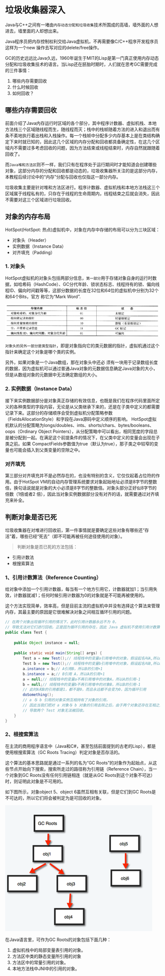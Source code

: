 # 垃圾收集器深入

Java与C++之间有一堵由`内存动态分配和垃圾收集`技术所围成的高墙，墙外面的人想进去，墙里面的人却想出来。

Java程序员把内存控制权利交给Java虚拟机，不再需要像C/C++程序开发程序员这样为一个new 操作去写对应的delete/free操作。

GC的历史远远比Java久远，1960年诞生于MIT的Lisp是第一门真正使用内存动态分配和垃圾收集技术的语言。当Lisp还在胚胎时期时，人们就在思考GC需要完成的三件事情：

1. 哪些内存需要回收
2. 什么时候回收
3. 如何回收？

## 哪些内存需要回收

前面介绍了Java内存运行时区域的各个部分，其中程序计数器、虚拟机栈、本地方法栈三个区域随线程而生，随线程而灭；栈中的栈帧随着方法的进入和退出而有条不紊地执行着出栈和入栈操作。每一个栈帧中分配多少内存基本上是在类结构确定下来时就已知的，因此这几个区域的内存分配和回收都具备确定性，在这几个区域内不需要过多考虑回收的问题，因为方法结束或线程结束时，内存自然就跟随着回收了。

而`Java堆和方法区`则不一样，我们只有在程序处于运行期间时才能知道会创建哪些对象，这部分内存的分配和回收都是动态的，垃圾收集器所关注的是这部分内存，本教程后续讨论中的“内存”分配与回收也仅指这一部分内存。  

垃圾收集主要是针对堆和方法区进行。程序计数器、虚拟机栈和本地方法栈这三个区域属于线程私有的，只存在于线程的生命周期内，线程结束之后就会消失，因此不需要对这三个区域进行垃圾回收。

## 对象的内存布局

HotSpot(HotSpot: 热点)虚拟机中，对象在内存中存储的布局可以分为三块区域：

- 对象头（Header）
- 实例数据（Instance Data）
- 对齐填充（Padding）

### 1. 对象头

HotSpot虚拟机的对象头包括两部分信息，`第一部分`用于存储对象自身的运行时数据，如哈希码（HashCode）、GC分代年龄、锁状态标志、线程持有的锁、偏向线程ID、偏向时间戳等等，这部分数据的长度在32位和64位的虚拟机中分别为32个和64个Bits，官方 称它为“Mark Word”.

![](对象头.png)

`对象头的另外一部分是类型指针`，即是对象指向它的类元数据的指针，虚拟机通过这个指针来确定这个对象是哪个类的实例。

另外，如果对象是一个Java数组，那在对象头中还必 须有一块用于记录数组长度的数据，因为虚拟机可以通过普通Java对象的元数据信息确定Java对象的大小，但是从数组对象的元数据中无法确定数组的大小。

### 2. 实例数据（Instance Data）

接下来实例数据部分是对象真正存储的有效信息，也既是我们在程序代码里面所定义的各种类型的字段内容，无论是从父类继承下来的，还是在子类中定义的都需要记录下来。这部分的存储顺序会受到虚拟机分配策略参数（FieldsAllocationStyle）和字段在Java源码中定义顺序的影响。 HotSpot虚拟机默认的分配策略为longs/doubles、ints、shorts/chars、bytes/booleans、 oops（Ordinary Object Pointers），从分配策略中可以看出，相同宽度的字段总是被分配到一起。在满足这个前提条件的情况下，在父类中定义的变量会出现在子类之前。如果 CompactFields参数值为true（默认为true），那子类之中较窄的变量也可能会插入到父类变量的空隙之中。

### 对齐填充

第三部分对齐填充并不是必然存在的，也没有特别的含义，它仅仅起着占位符的作用。由于HotSpot VM的自动内存管理系统要求对象起始地址必须是8字节的整数倍，换句话说就是对象的大小必须是8字节的整数倍。对象头部分正好似8字节的倍数（1倍或者2 倍），因此当对象实例数据部分没有对齐的话，就需要通过对齐填充来补全。 

## 判断对象是否已死

垃圾收集器在对堆进行回收前，第一件事情就是要确定这些对象有哪些还“存活”着，哪些已经“死去”（即不可能再被任何途径使用的对象）。

>判断对象是否已死的方法包括：

- 引用计数法
- 根搜索算法

### 1、引用计数算法（Reference Counting）

给对象中添加一个引用计数器，每当有一个地方引用它，计数器就加1；当引用失效，计数器就减1；任何时候引用计数器为0的对象就是不可能再被使用的。

这个方法实现简单，效率高，但是目前主流的虚拟机中并没有选择这个算法来管理内存，其最主要的原因是它很难解决对象之间相互循环引用的问题。

```java
// 在两个对象出现循环引用的情况下，此时引用计数器永远不为 0，
// 导致无法对它们进行回收。正是因为循环引用的存在，因此 Java 虚拟机不使用引用计数算法。
public class Test {

    public Object instance = null;

    public static void main(String[] args) {
        Test a = new Test();// 线程栈中的变量a引用堆中的对象，假设起名叫A,所以A的引用+1
        Test b = new Test();// 线程栈中的变量b引用堆中的对象，假设起名叫B,所以B的引用+1
        a.instance = b;// A引用B，所以B的引用+1
        b.instance = a;// B引用 A，所以A的引用+1
        a = null;// 线程栈中的变量a不再引用堆中的对象A，所以A的引用-1
        b = null;// 线程栈中的变量b不再引用堆中的对象B，所以B的引用-1
        // 此时A和B的引用都是1，都不是0，而且永远都不会变为0，因为循环引用
        doSomething();
        // a 与 b 引用的对象实例互相持有了对象的引用，
        // 因此当我们把对 a 对象与 b 对象的引用去除之后，由于两个对象还存在互相之间的引用，
        // 导致两个 Test 对象无法被回收。
    }
}
```

### 2、根搜索算法

在主流的商用程序语言中（Java和C#，甚至包括前面提到的古老的Lisp），都是使用根搜索算法（GC Roots Tracing）判定对象是否存活的。

这个算法的基本思路就是通过一系列的名为“GC Roots”的对象作为起始点，从这些节点开始向下搜索，搜索所走过的路径称为引用链（Reference Chain），当一个对象到GC Roots没有任何引用链相连（就是从GC Roots到这个对象不可达）时，则证明此对象是不可用的。

如下图所示，对象object 5、object 6虽然互相有关联，但是它们到GC Roots是不可达的，所以它们将会被判定为是可回收的对象。 

![](1455907953405030724.png) 

在Java语言里，可作为GC Roots的对象包括下面几种：

1. 虚拟机栈中的局部变量表引用的对象。
2. 方法区中类的静态变量所引用的对象
3. 方法区中的常量引用的对象。
4. 本地方法栈中JNI中的引用的对象。

